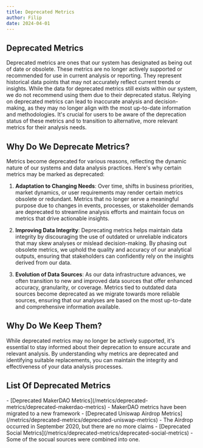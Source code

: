 ```yaml
---
title: Deprecated Metrics
author: Filip
date: 2024-04-01
---
```


## Deprecated Metrics

<Notebox type="note">
Deprecated metrics are ones that our system has designated as being out of date or obsolete.
These metrics are no longer actively supported or recommended for use in current analysis or
reporting. They represent historical data points that may not accurately reflect current trends
or insights. While the data for deprecated metrics still exists within our system, we do not
recommend using them due to their deprecated status. Relying on deprecated metrics can lead to inaccurate
analysis and decision-making, as they may no longer align with the most up-to-date information and
methodologies. It's crucial for users to be aware of the deprecation status of these metrics and to
transition to alternative, more relevant metrics for their analysis needs.
</Notebox>

## Why Do We Deprecate Metrics?

Metrics become deprecated for various reasons, reflecting the dynamic nature of our systems and data
analysis practices. Here's why certain metrics may be marked as deprecated:

1. **Adaptation to Changing Needs**: Over time, shifts in business priorities, market dynamics, or user
requirements may render certain metrics obsolete or redundant. Metrics that no longer serve a meaningful
purpose due to changes in events, processes, or stakeholder demands are deprecated to streamline analysis
efforts and maintain focus on metrics that drive actionable insights.

2. **Improving Data Integrity**: Deprecating metrics helps maintain data integrity by discouraging the
use of outdated or unreliable indicators that may skew analyses or mislead decision-making. By phasing
out obsolete metrics, we uphold the quality and accuracy of our analytical outputs, ensuring that
stakeholders can confidently rely on the insights derived from our data.

3. **Evolution of Data Sources**: As our data infrastructure advances, we often transition to new and improved
data sources that offer enhanced accuracy, granularity, or coverage. Metrics tied to outdated data sources
become deprecated as we migrate towards more reliable sources, ensuring that our analyses are based on
the most up-to-date and comprehensive information available.

## Why Do We Keep Them?

While deprecated metrics may no longer be actively supported, it's essential to stay informed about their
deprecation to ensure accurate and relevant analysis. By understanding why metrics are deprecated and
identifying suitable replacements, you can maintain the integrity and effectiveness of your data analysis
processes.

## List Of Deprecated Metrics

<Resource>
- [Deprecated MakerDAO Metrics](/metrics/deprecated-metrics/deprecated-makerdao-metrics) -
MakerDAO metrics have been migrated to a new framework
- [Deprecated Uniswap Airdrop Metrics](/metrics/deprecated-metrics/deprecated-uniswap-metrics) - The Airdrop
occurred in September 2020, but there are no more claims
- [Deprecated Social Metrics](/metrics/deprecated-metrics/deprecated-social-metrics) - Some of the socual sources were combined into one.
</Resource>
